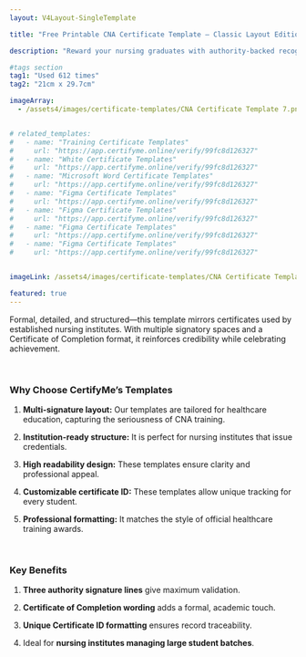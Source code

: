 ```yaml
---
layout: V4Layout-SingleTemplate

title: "Free Printable CNA Certificate Template – Classic Layout Edition"

description: "Reward your nursing graduates with authority-backed recognition—download this classic layout CNA certificate template and issue professional credentials instantly."

#tags section
tag1: "Used 612 times"
tag2: "21cm x 29.7cm"

imageArray:
  - /assets4/images/certificate-templates/CNA Certificate Template 7.png


# related_templates:
#   - name: "Training Certificate Templates"
#     url: "https://app.certifyme.online/verify/99fc8d126327"
#   - name: "White Certificate Templates"
#     url: "https://app.certifyme.online/verify/99fc8d126327"
#   - name: "Microsoft Word Certificate Templates"
#     url: "https://app.certifyme.online/verify/99fc8d126327"
#   - name: "Figma Certificate Templates"
#     url: "https://app.certifyme.online/verify/99fc8d126327"  
#   - name: "Figma Certificate Templates"
#     url: "https://app.certifyme.online/verify/99fc8d126327"  
#   - name: "Figma Certificate Templates"
#     url: "https://app.certifyme.online/verify/99fc8d126327"  
#   - name: "Figma Certificate Templates"
#     url: "https://app.certifyme.online/verify/99fc8d126327"        


imageLink: /assets4/images/certificate-templates/CNA Certificate Template 7.png

featured: true
---
```


Formal, detailed, and structured—this template mirrors certificates used by established nursing institutes. With multiple signatory spaces and a Certificate of Completion format, it reinforces credibility while celebrating achievement.

<br>

### Why Choose CertifyMe’s Templates

1. **Multi-signature layout:** Our templates are tailored for healthcare education, capturing the seriousness of CNA training.

1. **Institution-ready structure:** It is perfect for nursing institutes that issue credentials.

1. **High readability design:** These templates ensure clarity and professional appeal.

1. **Customizable certificate ID:** These templates allow unique tracking for every student.

1. **Professional formatting:** It matches the style of official healthcare training awards.

<br>

### Key Benefits

1. **Three authority signature lines** give maximum validation.

1. **Certificate of Completion wording** adds a formal, academic touch.

1. **Unique Certificate ID formatting** ensures record traceability.

1. Ideal for **nursing institutes managing large student batches**.
